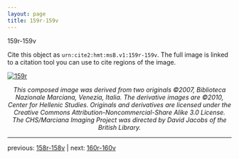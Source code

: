 ```yaml
---
layout: page
title: 159r-159v
---
```


159r-159v

Cite this object as `urn:cite2:hmt:msB.v1:159r-159v`. The full image is linked to a citation tool you can use to cite regions of the image.

[![159r](http://www.homermultitext.org/iipsrv?IIIF=/project/homer/pyramidal/deepzoom/hmt/vbbifolio/v1/vb_158v_159r.tif/full/800,/0/default.jpg)](http://www.homermultitext.org/ict2/?urn=urn:cite2:hmt:vbbifolio.v1:vb_158v_159r) 

<p style="text-align: center; font-style: italic;">This composed image was derived from two originals ©2007, Biblioteca Nazionale Marciana, Venezia, Italia. The derivative images are ©2010, Center for Hellenic Studies. Originals and derivatives are licensed under the Creative Commons Attribution-Noncommercial-Share Alike 3.0 License. The CHS/Marciana Imaging Project was directed by David Jacobs of the British Library.</p>

---

previous: [158r-158v](../158r-158v/) | next: [160r-160v](../160r-160v/)